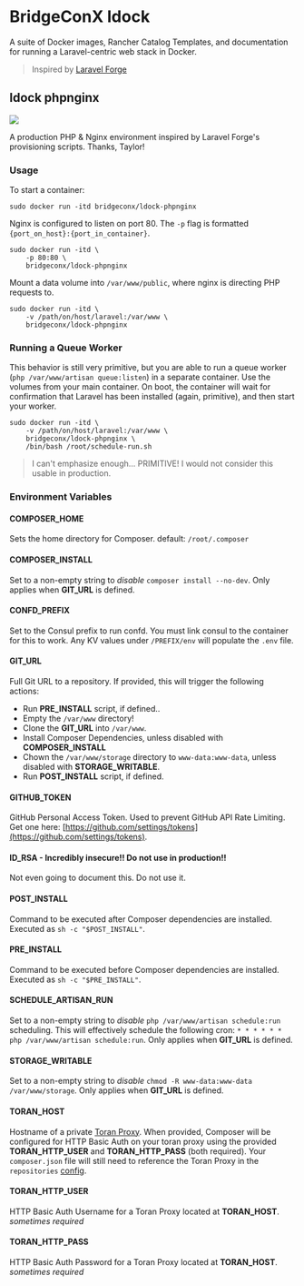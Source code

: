 # BridgeConX ldock

A suite of Docker images, Rancher Catalog Templates, and documentation for running a Laravel-centric web stack in Docker.

> Inspired by [Laravel Forge](https://forge.laravel.com)

## ldock phpnginx

![](http://dockeri.co/image/bridgeconx/ldock-phpnginx)

A production PHP & Nginx environment inspired by Laravel Forge's provisioning scripts. Thanks, Taylor!

### Usage

To start a container:

```
sudo docker run -itd bridgeconx/ldock-phpnginx
```

Nginx is configured to listen on port 80. The `-p` flag is formatted `{port_on_host}:{port_in_container}`.

```
sudo docker run -itd \
    -p 80:80 \
    bridgeconx/ldock-phpnginx
```

Mount a data volume into `/var/www/public`, where nginx is directing PHP requests to.

```
sudo docker run -itd \
    -v /path/on/host/laravel:/var/www \
    bridgeconx/ldock-phpnginx
```

### Running a Queue Worker

This behavior is still very primitive, but you are able to run a queue worker (`php /var/www/artisan queue:listen`) in a separate container. Use the volumes from your main container. On boot, the container will wait for confirmation that Laravel has been installed (again, primitive), and then start your worker.

```
sudo docker run -itd \
    -v /path/on/host/laravel:/var/www \
    bridgeconx/ldock-phpnginx \
    /bin/bash /root/schedule-run.sh
```

> I can't emphasize enough... PRIMITIVE! I would not consider this usable in production.

### Environment Variables

#### **COMPOSER_HOME**

Sets the home directory for Composer. default: `/root/.composer`

#### **COMPOSER_INSTALL**

Set to a non-empty string to *disable* `composer install --no-dev`. Only applies when **GIT_URL** is defined.

#### **CONFD_PREFIX**

Set to the Consul prefix to run confd. You must link consul to the container for this to work. Any KV values under `/PREFIX/env` will populate the `.env` file.

#### **GIT_URL**

Full Git URL to a repository. If provided, this will trigger the following actions:

- Run **PRE_INSTALL** script, if defined..
- Empty the `/var/www` directory!
- Clone the **GIT_URL** into `/var/www`.
- Install Composer Dependencies, unless disabled with **COMPOSER_INSTALL**
- Chown the `/var/www/storage` directory to `www-data:www-data`, unless disabled with **STORAGE_WRITABLE**.
- Run **POST_INSTALL** script, if defined.

#### **GITHUB_TOKEN**

GitHub Personal Access Token. Used to prevent GitHub API Rate Limiting. Get one here: [https://github.com/settings/tokens](https://github.com/settings/tokens).

#### **ID_RSA** - Incredibly insecure!! Do not use in production!!

Not even going to document this. Do not use it.

#### **POST_INSTALL**

Command to be executed after Composer dependencies are installed. Executed as `sh -c "$POST_INSTALL"`.

#### **PRE_INSTALL**

Command to be executed before Composer dependencies are installed. Executed as `sh -c "$PRE_INSTALL"`.

#### **SCHEDULE_ARTISAN_RUN**

Set to a non-empty string to *disable* `php /var/www/artisan schedule:run` scheduling. This will effectively schedule the following cron: `* * * * * * php /var/www/artisan schedule:run`. Only applies when **GIT_URL** is defined.

#### **STORAGE_WRITABLE**

Set to a non-empty string to *disable* `chmod -R www-data:www-data /var/www/storage`. Only applies when **GIT_URL** is defined.

#### **TORAN_HOST**

Hostname of a private [Toran Proxy](https://toranproxy.com/). When provided, Composer will be configured for HTTP Basic Auth on your toran proxy using the provided **TORAN_HTTP_USER** and **TORAN_HTTP_PASS** (both required). Your `composer.json` file will still need to reference the Toran Proxy in the `repositories` [config](https://getcomposer.org/doc/articles/handling-private-packages-with-satis.md#setup).

#### **TORAN_HTTP_USER**

HTTP Basic Auth Username for a Toran Proxy located at **TORAN_HOST**. *sometimes required*

#### **TORAN_HTTP_PASS**

HTTP Basic Auth Password for a Toran Proxy located at **TORAN_HOST**. *sometimes required*
